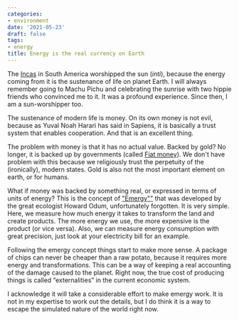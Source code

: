 ```yaml
---
categories:
- environment
date: '2021-05-23'
draft: false
tags:
- energy
title: Energy is the real currency on Earth
---
```


The [Incas](https://en.wikipedia.org/wiki/Inca_Empire) in South America worshipped the sun (*inti*), because the energy coming from it is the sustenance of life on planet Earth. I will always remember going to Machu Pichu and celebrating the sunrise with two hippie friends who convinced me to it. It was a profound experience. Since then, I am a sun-worshipper too.

The sustenance of modern life is money. On its own money is not evil, because as Yuval Noah Harari has said in Sapiens, it is basically a trust system that enables cooperation. And that is an excellent thing.

The problem with money is that it has no actual value. Backed by gold? No longer, it is backed up by governments (called [Fiat money](https://en.wikipedia.org/wiki/Fiat_money)). We don't have problem with this because we religiously trust the perpetuity of the (ironically), modern states. Gold is also not the most important element on earth, or for humans. 

What if money was backed by something real, or expressed in terms of units of energy? This is the concept of ["Emergy""](https://en.wikipedia.org/wiki/Emergy) that was developed by the great ecologist Howard Odum, unfortunately forgotten. It is very simple. Here, we measure how much energy it takes to transform the land and create products. The more energy we use, the more expensive is the product (or vice versa). Also, we can measure energy consumption with great precision, just look at your electricity bill for an example.

Following the emergy concept things start to make more sense.  A package of chips can never be cheaper than a raw potato, because it requires more energy and transformations. This can be a way of keeping a real accounting of the damage caused to the planet. Right now, the true cost of producing things is called  “externalities” in the current economic system. 

I acknowledge it will take a considerable effort to make emergy work. It is not in my expertise to work out the details, but I do think it is a way to escape the simulated nature of the world right now.